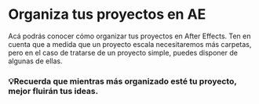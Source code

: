 # Organiza tus proyectos en AE

Acá podrás conocer cómo organizar tus proyectos en After Effects. Ten en cuenta que a medida que un proyecto escala necesitaremos más carpetas, pero en el caso de tratarse de un proyecto simple, puedes disponer de algunas de ellas. 

### 💡Recuerda que mientras más organizado esté tu proyecto, mejor fluirán tus ideas.
